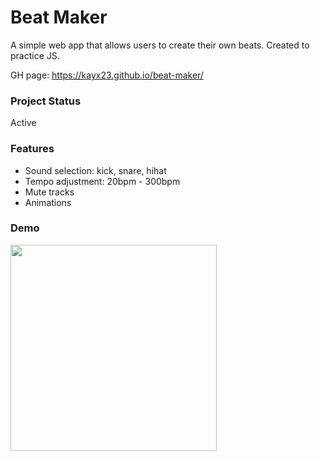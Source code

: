 # Beat Maker
A simple web app that allows users to create their own beats. Created to practice JS. 

GH page: https://kayx23.github.io/beat-maker/

### Project Status
Active

### Features
* Sound selection: kick, snare, hihat 
* Tempo adjustment: 20bpm - 300bpm
* Mute tracks
* Animations

### Demo
<img src="https://user-images.githubusercontent.com/39619599/99201733-6fcaff00-277a-11eb-9a59-8ba7a56820ca.gif" height="330">